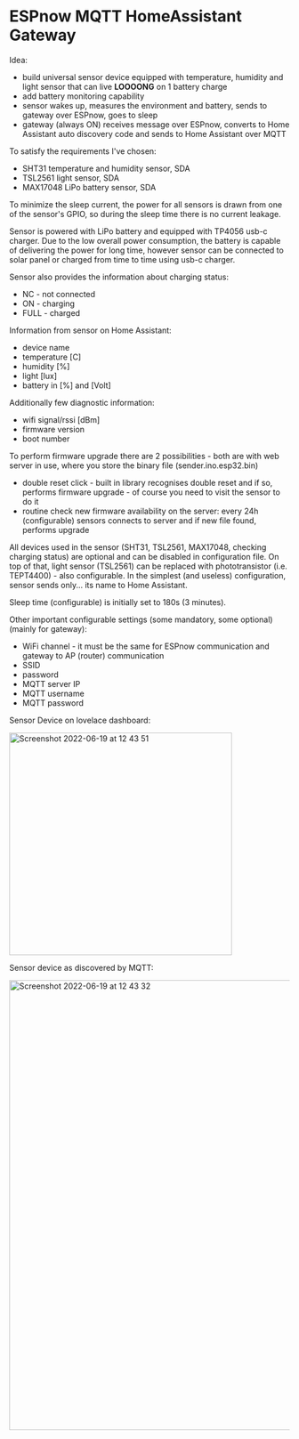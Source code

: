 # ESPnow MQTT HomeAssistant Gateway

Idea:
<ul>
  <li>build universal sensor device equipped with temperature, humidity and light sensor that can live <b>LOOOONG</b> on 1 battery charge</li>
  <li>add battery monitoring capability
  <li>sensor wakes up, measures the environment and battery, sends to gateway over ESPnow, goes to sleep
  <li>gateway (always ON) receives message over ESPnow, converts to Home Assistant auto discovery code and sends to Home Assistant over MQTT
</ul>

To satisfy the requirements I've chosen:
<ul>
  <li>SHT31 temperature and humidity sensor, SDA
  <li>TSL2561 light sensor, SDA
  <li>MAX17048 LiPo battery sensor, SDA
</ul>

To minimize the sleep current, the power for all sensors is drawn from one of the sensor's GPIO, so during the sleep time there is no current leakage.

Sensor is powered with LiPo battery and equipped with TP4056 usb-c charger.
Due to the low overall power consumption, the battery is capable of delivering the power for long time, however sensor can be connected to solar panel or charged from time to time using usb-c charger.

Sensor also provides the information about charging status:
<ul>
  <li>NC - not connected
  <li>ON - charging
  <li>FULL - charged
</ul>  

Information from sensor on Home Assistant:
<ul>
  <li>device name
  <li>temperature [C]
  <li>humidity [%]
  <li>light [lux]
  <li>battery in [%] and [Volt]
</ul>

Additionally few diagnostic information:
<ul>
  <li>wifi signal/rssi [dBm]
  <li>firmware version
  <li>boot number
</ul>

To perform firmware upgrade there are 2 possibilities - both are with web server in use, where you store the binary file (sender.ino.esp32.bin)
<ul>
  <li>double reset click - built in library recognises double reset and if so, performs firmware upgrade - of course you need to visit the sensor to do it
  <li>routine check new firmware availability on the server: every 24h (configurable) sensors connects to server and if new file found, performs upgrade
</ul>

All devices used in the sensor (SHT31, TSL2561, MAX17048, checking charging status) are optional and can be disabled in configuration file.
On top of that, light sensor (TSL2561) can be replaced with phototransistor (i.e. TEPT4400) - also configurable.
In the simplest (and useless) configuration, sensor sends only... its name to Home Assistant.

Sleep time (configurable) is initially set to 180s (3 minutes).

Other important configurable settings (some mandatory, some optional) (mainly for gateway):
<ul>
  <li>WiFi channel - it must be the same for ESPnow communication and gateway to AP (router) communication
  <li>SSID
  <li>password
  <li>MQTT server IP
  <li>MQTT username
  <li>MQTT password
</ul>

Sensor Device on lovelace dashboard:

<img width="400" alt="Screenshot 2022-06-19 at 12 43 51" src="https://user-images.githubusercontent.com/46562447/174488029-645ff458-5a33-4814-8637-d4f40de59a2d.png">

Sensor device as discovered by MQTT:

<img width="809" alt="Screenshot 2022-06-19 at 12 43 32" src="https://user-images.githubusercontent.com/46562447/174488031-cf575458-4a8f-4193-bfaf-33d7e14fd2a3.png">
